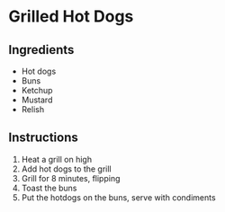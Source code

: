 # Grilled Hot Dogs

## Ingredients
- Hot dogs
- Buns
- Ketchup
- Mustard
- Relish

## Instructions
1. Heat a grill on high
2. Add hot dogs to the grill
3. Grill for 8 minutes, flipping
4. Toast the buns
5. Put the hotdogs on the buns, serve with condiments
